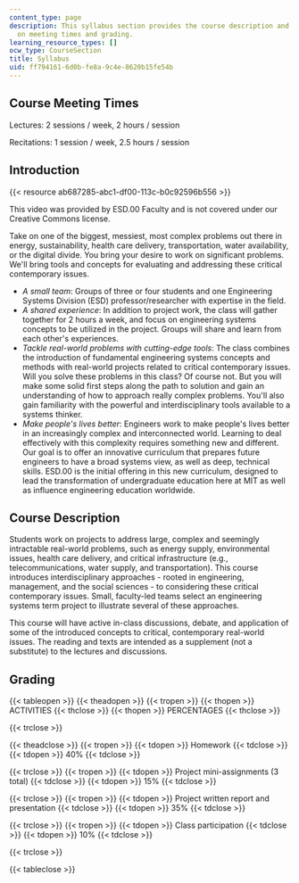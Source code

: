 ```yaml
---
content_type: page
description: This syllabus section provides the course description and information
  on meeting times and grading.
learning_resource_types: []
ocw_type: CourseSection
title: Syllabus
uid: ff794161-6d0b-fe8a-9c4e-8620b15fe54b
---
```


Course Meeting Times
--------------------

Lectures: 2 sessions / week, 2 hours / session

Recitations: 1 session / week, 2.5 hours / session

Introduction
------------

{{< resource ab687285-abc1-df00-113c-b0c92596b556 >}}

This video was provided by ESD.00 Faculty and is not covered under our Creative Commons license.

Take on one of the biggest, messiest, most complex problems out there in energy, sustainability, health care delivery, transportation, water availability, or the digital divide. You bring your desire to work on significant problems. We'll bring tools and concepts for evaluating and addressing these critical contemporary issues.

*   _A small team_: Groups of three or four students and one Engineering Systems Division (ESD) professor/researcher with expertise in the field.
*   _A shared experience_: In addition to project work, the class will gather together for 2 hours a week, and focus on engineering systems concepts to be utilized in the project. Groups will share and learn from each other's experiences.
*   _Tackle real-world problems with cutting-edge tools_: The class combines the introduction of fundamental engineering systems concepts and methods with real-world projects related to critical contemporary issues. Will you solve these problems in this class? Of course not. But you will make some solid first steps along the path to solution and gain an understanding of how to approach really complex problems. You'll also gain familiarity with the powerful and interdisciplinary tools available to a systems thinker.
*   _Make people's lives better_: Engineers work to make people's lives better in an increasingly complex and interconnected world. Learning to deal effectively with this complexity requires something new and different. Our goal is to offer an innovative curriculum that prepares future engineers to have a broad systems view, as well as deep, technical skills. ESD.00 is the initial offering in this new curriculum, designed to lead the transformation of undergraduate education here at MIT as well as influence engineering education worldwide.

Course Description
------------------

Students work on projects to address large, complex and seemingly intractable real-world problems, such as energy supply, environmental issues, health care delivery, and critical infrastructure (e.g., telecommunications, water supply, and transportation). This course introduces interdisciplinary approaches - rooted in engineering, management, and the social sciences - to considering these critical contemporary issues. Small, faculty-led teams select an engineering systems term project to illustrate several of these approaches.

This course will have active in-class discussions, debate, and application of some of the introduced concepts to critical, contemporary real-world issues. The reading and texts are intended as a supplement (not a substitute) to the lectures and discussions.

Grading
-------

{{< tableopen >}}
{{< theadopen >}}
{{< tropen >}}
{{< thopen >}}
ACTIVITIES
{{< thclose >}}
{{< thopen >}}
PERCENTAGES
{{< thclose >}}

{{< trclose >}}

{{< theadclose >}}
{{< tropen >}}
{{< tdopen >}}
Homework
{{< tdclose >}}
{{< tdopen >}}
40%
{{< tdclose >}}

{{< trclose >}}
{{< tropen >}}
{{< tdopen >}}
Project mini-assignments (3 total)
{{< tdclose >}}
{{< tdopen >}}
15%
{{< tdclose >}}

{{< trclose >}}
{{< tropen >}}
{{< tdopen >}}
Project written report and presentation
{{< tdclose >}}
{{< tdopen >}}
35%
{{< tdclose >}}

{{< trclose >}}
{{< tropen >}}
{{< tdopen >}}
Class participation
{{< tdclose >}}
{{< tdopen >}}
10%
{{< tdclose >}}

{{< trclose >}}

{{< tableclose >}}